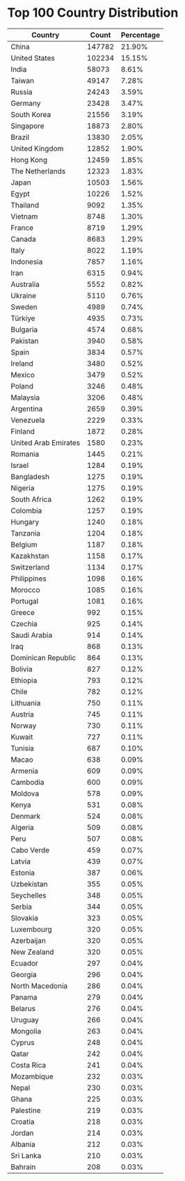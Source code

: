 # Top 100 Country Distribution
| Country | Count | Percentage |
|----|----|----|
| China | 147782 | 21.90% |
| United States | 102234 | 15.15% |
| India | 58073 | 8.61% |
| Taiwan | 49147 | 7.28% |
| Russia | 24243 | 3.59% |
| Germany | 23428 | 3.47% |
| South Korea | 21556 | 3.19% |
| Singapore | 18873 | 2.80% |
| Brazil | 13830 | 2.05% |
| United Kingdom | 12852 | 1.90% |
| Hong Kong | 12459 | 1.85% |
| The Netherlands | 12323 | 1.83% |
| Japan | 10503 | 1.56% |
| Egypt | 10226 | 1.52% |
| Thailand | 9092 | 1.35% |
| Vietnam | 8748 | 1.30% |
| France | 8719 | 1.29% |
| Canada | 8683 | 1.29% |
| Italy | 8022 | 1.19% |
| Indonesia | 7857 | 1.16% |
| Iran | 6315 | 0.94% |
| Australia | 5552 | 0.82% |
| Ukraine | 5110 | 0.76% |
| Sweden | 4989 | 0.74% |
| Türkiye | 4935 | 0.73% |
| Bulgaria | 4574 | 0.68% |
| Pakistan | 3940 | 0.58% |
| Spain | 3834 | 0.57% |
| Ireland | 3480 | 0.52% |
| Mexico | 3479 | 0.52% |
| Poland | 3246 | 0.48% |
| Malaysia | 3206 | 0.48% |
| Argentina | 2659 | 0.39% |
| Venezuela | 2229 | 0.33% |
| Finland | 1872 | 0.28% |
| United Arab Emirates | 1580 | 0.23% |
| Romania | 1445 | 0.21% |
| Israel | 1284 | 0.19% |
| Bangladesh | 1275 | 0.19% |
| Nigeria | 1275 | 0.19% |
| South Africa | 1262 | 0.19% |
| Colombia | 1257 | 0.19% |
| Hungary | 1240 | 0.18% |
| Tanzania | 1204 | 0.18% |
| Belgium | 1187 | 0.18% |
| Kazakhstan | 1158 | 0.17% |
| Switzerland | 1134 | 0.17% |
| Philippines | 1098 | 0.16% |
| Morocco | 1085 | 0.16% |
| Portugal | 1081 | 0.16% |
| Greece | 992 | 0.15% |
| Czechia | 925 | 0.14% |
| Saudi Arabia | 914 | 0.14% |
| Iraq | 868 | 0.13% |
| Dominican Republic | 864 | 0.13% |
| Bolivia | 827 | 0.12% |
| Ethiopia | 793 | 0.12% |
| Chile | 782 | 0.12% |
| Lithuania | 750 | 0.11% |
| Austria | 745 | 0.11% |
| Norway | 730 | 0.11% |
| Kuwait | 727 | 0.11% |
| Tunisia | 687 | 0.10% |
| Macao | 638 | 0.09% |
| Armenia | 609 | 0.09% |
| Cambodia | 600 | 0.09% |
| Moldova | 578 | 0.09% |
| Kenya | 531 | 0.08% |
| Denmark | 524 | 0.08% |
| Algeria | 509 | 0.08% |
| Peru | 507 | 0.08% |
| Cabo Verde | 459 | 0.07% |
| Latvia | 439 | 0.07% |
| Estonia | 387 | 0.06% |
| Uzbekistan | 355 | 0.05% |
| Seychelles | 348 | 0.05% |
| Serbia | 344 | 0.05% |
| Slovakia | 323 | 0.05% |
| Luxembourg | 320 | 0.05% |
| Azerbaijan | 320 | 0.05% |
| New Zealand | 320 | 0.05% |
| Ecuador | 297 | 0.04% |
| Georgia | 296 | 0.04% |
| North Macedonia | 286 | 0.04% |
| Panama | 279 | 0.04% |
| Belarus | 276 | 0.04% |
| Uruguay | 266 | 0.04% |
| Mongolia | 263 | 0.04% |
| Cyprus | 248 | 0.04% |
| Qatar | 242 | 0.04% |
| Costa Rica | 241 | 0.04% |
| Mozambique | 232 | 0.03% |
| Nepal | 230 | 0.03% |
| Ghana | 225 | 0.03% |
| Palestine | 219 | 0.03% |
| Croatia | 218 | 0.03% |
| Jordan | 214 | 0.03% |
| Albania | 212 | 0.03% |
| Sri Lanka | 210 | 0.03% |
| Bahrain | 208 | 0.03% |
